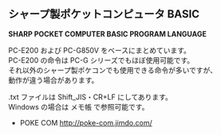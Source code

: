 ## シャープ製ポケットコンピュータ BASIC
**SHARP POCKET COMPUTER BASIC PROGRAM LANGUAGE**

PC-E200 および PC-G850V をベースにまとめています。<br />
PC-E200 の命令は PC-G シリーズでもほぼ使用可能です。<br />
それ以外のシャープ製ポケコンでも使用できる命令が多いですが、<br />
動作が違う場合があります。

.txt ファイルは Shift_JIS・CR+LF にしてあります。<br />
Windows の場合は メモ帳 で参照可能です。

* POKE COM http://poke-com.jimdo.com/